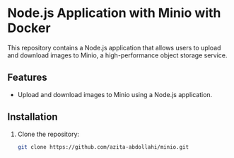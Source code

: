 # Node.js Application with Minio with Docker

This repository contains a Node.js application that allows users to upload and download images to Minio, a high-performance object storage service. 
## Features

- Upload and download images to Minio using a Node.js application.

## Installation

1. Clone the repository:
   ```bash
   git clone https://github.com/azita-abdollahi/minio.git
